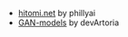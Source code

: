 - [hitomi.net](https://github.com/phillyai/hitomi.net) by phillyai
- [GAN-models](https://github.com/devArtoria/GAN-models) by devArtoria